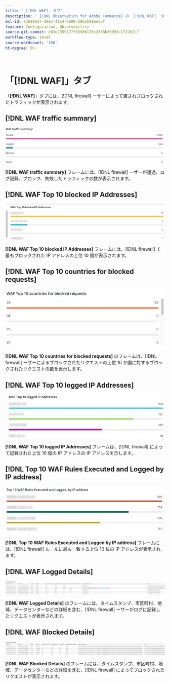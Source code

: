 ```yaml
---
title: ' [!DNL WAF]  タブ'
description: ' [!DNL Observation for Adobe Commerce] の  [!DNL WAF]  タブについて説明します。'
exl-id: e36986d7-d903-4154-bb09-6962b99ae35f
feature: Configuration, Observability
source-git-commit: e83e2359377f03506178c28f8b30993c172282c7
workflow-type: tm+mt
source-wordcount: '168'
ht-degree: 0%

---
```


# 「[!DNL WAF]」タブ

「**[!DNL WAF]**」タブには、[!DNL firewall] ーザーによって渡されブロックされたトラフィックが表示されます。

## [!DNL WAF traffic summary]

![WAF トラフィックの概要 ](../../assets/tools/observation-for-adobe-commerce/waf-1.png)

**[!DNL WAF traffic summary]** フレームには、[!DNL firewall] ーザーが通過、ログ記録、ブロック、失敗したトラフィックの数が表示されます。

## [!DNL WAF Top 10 blocked IP Addresses]

![ ブロックされた IP アドレスの上位 10 位の WAF](../../assets/tools/observation-for-adobe-commerce/waf-2.png)

**[!DNL WAF Top 10 blocked IP Addresses]** フレームには、[!DNL firewall] で最もブロックされた IP アドレスの上位 10 個が表示されます。

## [!DNL WAF Top 10 countries for blocked requests]

![ ブロックされたリクエストに対する WAF 上位 10 か国 ](../../assets/tools/observation-for-adobe-commerce/waf-3.jpg)

**[!DNL WAF Top 10 countries for blocked requests]** のフレームは、[!DNL firewall] ーザーによるブロックされたリクエストの上位 10 か国に対するブロックされたリクエストの数を表示します。

## [!DNL WAF Top 10 logged IP Addresses]

![WAF で記録された上位 10 個の IP アドレス ](../../assets/tools/observation-for-adobe-commerce/waf-4.jpg)

**[!DNL WAF Top 10 logged IP Addresses]** フレームは、[!DNL firewall] によって記録された上位 10 個の IP アドレスの IP アドレスを示します。

## [!DNL Top 10 WAF Rules Executed and Logged by IP address]

![IP アドレスで実行および記録された上位 10 件の WAF ルール ](../../assets/tools/observation-for-adobe-commerce/waf-5.jpg)

**[!DNL Top 10 WAF Rules Executed and Logged by IP address]** フレームには、[!DNL firewall] ルールに最も一致する上位 10 位の IP アドレスが表示されます。

## [!DNL WAF Logged Details]

![WAF でログに記録された詳細 ](../../assets/tools/observation-for-adobe-commerce/waf-6.jpg)

**[!DNL WAF Logged Details]** のフレームには、タイムスタンプ、市区町村、地域、データセンターなどの詳細を含む、[!DNL firewall] ーザーがログに記録したリクエストが表示されます。

## [!DNL WAF Blocked Details]

![WAF ブロックの詳細 ](../../assets/tools/observation-for-adobe-commerce/waf-7.jpg)

**[!DNL WAF Blocked Details]** のフレームには、タイムスタンプ、市区町村、地域、データセンターなどの詳細を含む、[!DNL firewall] によってブロックされたリクエストが表示されます。
